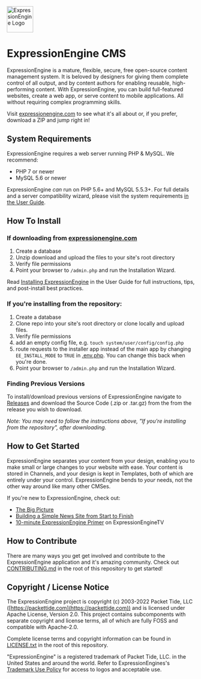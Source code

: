 <img src="https://expressionengine.com/asset/img/expressionengine-with-text.svg" alt="ExpressionEngine Logo" height="70" >

# ExpressionEngine CMS

ExpressionEngine is a mature, flexible, secure, free open-source content management system. It is beloved by designers for giving them complete control of all output, and by content authors for enabling reusable, high-performing content. With ExpressionEngine, you can build full-featured websites, create a web app, or serve content to mobile applications. All without requiring complex programming skills.

Visit [expressionengine.com](https://expressionengine.com/) to see what it's all about or, if you prefer, download a ZIP and jump right in!

## System Requirements

ExpressionEngine requires a web server running PHP & MySQL. We recommend:

- PHP 7 or newer
- MySQL 5.6 or newer

ExpressionEngine _can_ run on PHP 5.6+ and MySQL 5.5.3+. For full details and a server compatibility wizard, please visit the system requirements [in the User Guide](https://docs.expressionengine.com/latest/installation/requirements.html).

## How To Install

### If downloading from [expressionengine.com](https://expressionengine.com/)
1. Create a database
2. Unzip download and upload the files to your site's root directory
3. Verify file permissions
4. Point your browser to `/admin.php` and run the Installation Wizard.

Read [Installing ExpressionEngine](https://docs.expressionengine.com/latest/installation/installation.html) in the User Guide for full instructions, tips, and post-install best practices.

### If you're installing from the repository:
1. Create a database
2. Clone repo into your site's root directory or clone locally and upload files.
3. Verify file permissions
4. add an empty config file, e.g. `touch system/user/config/config.php`
5. route requests to the installer app instead of the main app by changing `EE_INSTALL_MODE` to `TRUE` in [.env.php](.env.php). You can change this back when you're done.
6. Point your browser to `/admin.php` and run the Installation Wizard.

### Finding Previous Versions
To install/download previous versions of ExpressionEngine navigate to [Releases](https://github.com/ExpressionEngine/ExpressionEngine/releases) and download the Source Code (.zip or .tar.gz) from the from the release you wish to download.

*Note: You may need to follow the instructions above, "If you're installing from the repository", after downloading.*

## How to Get Started

ExpressionEngine separates your content from your design, enabling you to make small or large changes to your website with ease. Your content is stored in Channels, and your design is kept in Templates, both of which are entirely under your control. ExpressionEngine bends to _your_ needs, not the other way around like many other CMSes.

If you're new to ExpressionEngine, check out:

- [The Big Picture](https://docs.expressionengine.com/latest/intro/the_big_picture.html)
- [Building a Simple News Site from Start to Finish](https://docs.expressionengine.com/latest/how_to/building_a_simple_news_site.html)
- [10-minute ExpressionEngine Primer](https://www.youtube.com/watch?v=qKaOirMRz2s) on ExpressionEngineTV

## How to Contribute

There are many ways you get get involved and contribute to the ExpressionEngine application and it's amazing community. Check out [CONTRIBUTING.md](CONTRIBUTING.md) in the root of this repository to get started!

## Copyright / License Notice 

The ExpressionEngine project is copyright (c) 2003-2022 Packet Tide, LLC ([https://packettide.com](https://packettide.com)) and is licensed under Apache License, Version 2.0. This project contains subcomponents with separate copyright and license terms, all of which are fully FOSS and compatible with Apache-2.0.

Complete license terms and copyright information can be found in [LICENSE.txt](LICENSE.txt) in the root of this repository.

"ExpressionEngine" is a registered trademark of Packet Tide, LLC. in the United States and around the world. Refer to ExpressionEngines's [Trademark Use Policy](https://expressionengine.com/about/trademark-use-policy) for access to logos and acceptable use.
